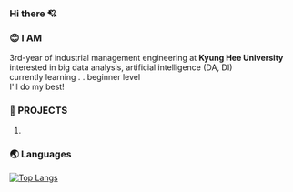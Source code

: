 ### Hi there 💘

### 😊 I AM
3rd-year of industrial management engineering at **Kyung Hee University** 
interested in big data analysis, artificial intelligence (DA, DI)  
currently learning . . beginner level  
I'll do my best!  

### 🌹 PROJECTS
1. 

### 🌏 Languages
[![Top Langs](https://github-readme-stats.vercel.app/api/top-langs/?username=chersiakingdom&langs_count=10&layout=compact&theme=white)](https://github.com/chersiakingdom/chersiakingdom)

﻿
<!--
**chersiakingdom/chersiakingdom** is a ✨ _special_ ✨ repository because its `README.md` (this file) appears on your GitHub profile.

Here are some ideas to get you started:

- 🔭 I’m currently working on ...
- 🌱 I’m currently learning ...
- 👯 I’m looking to collaborate on ...
- 🤔 I’m looking for help with ...
- 💬 Ask me about ...
- 📫 How to reach me: ...
- 😄 Pronouns: ...
- ⚡ Fun fact: ...
-->

